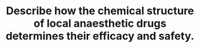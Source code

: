 ---
title: "Describe how the chemical structure of local anaesthetic drugs determines their efficacy and safety."
entityType: SAQ
exam: PEX
college: ANZCA
year: 2010
sitting: A
question: 1
passRate: 36
EC_expectedDomains:
- "The answer needed to be related to the structure of local anaesthetics and could be divided into effects on efficacy and safety. This means looking at the lipophilic, intermediate, and hydrophilic components. Increases in side chain length generally result in increased lipid solubility, potency, and protein binding up to a point. This also increases toxicity, duration of action, and slows the onset/offset. The differences between the ester and amide link in regards to metabolism, allergy, and duration of action need to be covered. Other aspects needed to gain marks included the effects of chirality and acid-base changes."
EC_extraCredit: []
EC_errorsCommon:
- "This could be considered core material, although many candidates lost marks by spent a time on non-relevant information such as describing local anaesthetic toxicity, mechanisms of action, and routes of administration."
- "Other common errors included: making imprecise statements (for example, 'the structure determines what the pKa and lipid solubility will be', without saying how), writing lengthy introductions that don't make a point, repeating the same point multiple times, and stating that prilocaine is an ester local anaesthetic."
---
